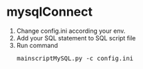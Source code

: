 # mysqlConnect

1. Change config.ini according your env.
2. Add your SQL statement to SQL script file
3. Run command <pre>mainscriptMySQL.py -c config.ini</pre>
